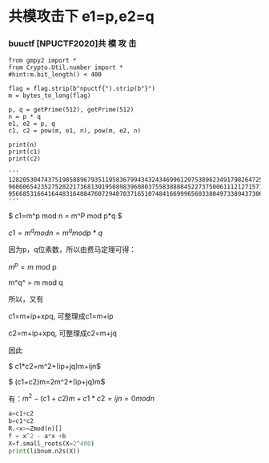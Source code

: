 # 共模攻击下 e1=p,e2=q

### buuctf [NPUCTF2020]共 模 攻 击

~~~
from gmpy2 import *
from Crypto.Util.number import *
#hint:m.bit_length() < 400

flag = flag.strip(b"npuctf{").strip(b"}")
m = bytes_to_long(flag)

p, q = getPrime(512), getPrime(512)
n = p * q
e1, e2 = p, q
c1, c2 = pow(m, e1, n), pow(m, e2, n)

print(n)
print(c1)
print(c2)

'''
128205304743751985889679351195836799434324346996129753896234917982647254577214018524580290192396070591032007818847697193260130051396080104704981594190602854241936777324431673564677900773992273463534717009587530152480725448774018550562603894883079711995434332008363470321069097619786793617099517770260029108149
96860654235275202217368130195089839608037558388884522737500611121271571335123981588807994043800468529002147570655597610639680977780779494880330669466389788497046710319213376228391138021976388925171307760030058456934898771589435836261317283743951614505136840364638706914424433566782044926111639955612412134198
9566853166416448316408476072940703716510748416699965603380497338943730666656667456274146023583837768495637484138572090891246105018219222267465595710692705776272469703739932909158740030049375350999465338363044226512016686534246611049299981674236577960786526527933966681954486377462298197949323271904405241585
'''
~~~

$ c1=m^p mod n = m^P mod p*q $

$c1=m^q mod n = m^q mod p*q$

因为p，q位素数，所以由费马定理可得：

$m^p = m$ mod p

m^q^ = m mod q

所以，又有

c1=m+ip+xpq, 可整理成c1=m+ip

c2=m+ip+xpq, 可整理成c2=m+jq

因此 

$ c1*c2=m^2+(ip+jq)m+ijn$

$ (c1+c2)m=2m^2+(ip+jq)m$

有：$m^2-(c1+c2)m+c1*c2=ijn=0 mod n$

~~~python
a=c1+c2
b=c1*c2
R.<x>=Zmod(n)[]
f = x^2 - a*x +b
X=f.small_roots(X=2^400)
print(libnum.n2s(X))
~~~

